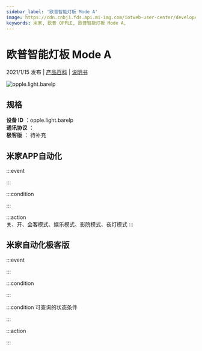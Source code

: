 ```yaml
---
sidebar_label: '欧普智能灯板 Mode A'
image: https://cdn.cnbj1.fds.api.mi-img.com/iotweb-user-center/developer_1679047807480St9IAuPD.png?GalaxyAccessKeyId=AKVGLQWBOVIRQ3XLEW&Expires=9223372036854775807&Signature=BH78ZTo/2l25Se0F/qbXgZ371ts=
keywords: 米家, 欧普 OPPLE, 欧普智能灯板 Mode A, 
---
```

# 欧普智能灯板 Mode A

2021/1/15 发布 | [产品百科](https://home.mi.com/webapp/content/baike/product/index.html?model=opple.light.barelp/) | [说明书](https://home.mi.com/views/introduction.html?model=opple.light.barelp&region=cn)

![opple.light.barelp](https://cdn.cnbj1.fds.api.mi-img.com/iotweb-user-center/developer_1679047807480St9IAuPD.png?GalaxyAccessKeyId=AKVGLQWBOVIRQ3XLEW&Expires=9223372036854775807&Signature=BH78ZTo/2l25Se0F/qbXgZ371ts=)

## 规格  
> 
**设备 ID** ：opple.light.barelp  
**通讯协议** ：  
**极客版**  ： 待补充 


## 米家APP自动化  

:::event  

:::

:::condition  

:::

:::action   
关、开、会客模式、娱乐模式、影院模式、夜灯模式
:::

## 米家自动化极客版  

:::event  

:::

:::condition  

:::

:::condition 可查询的状态条件  

:::

:::action  

:::

        
